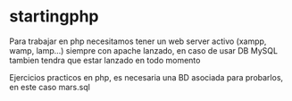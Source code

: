 # startingphp

Para trabajar en php necesitamos tener un web server activo (xampp, wamp, lamp...) siempre con apache lanzado, en caso de usar DB MySQL tambien tendra que estar lanzado en todo momento

Ejercicios practicos en php, es necesaria una BD asociada para probarlos, en este caso mars.sql
